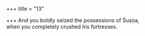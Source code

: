 +++
title = "13"

+++
And you boldly seized the possessions of Śuṣṇa,  
when you completely crushed his fortresses.  